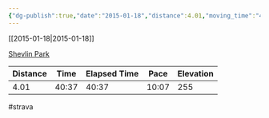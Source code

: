 ```yaml
---
{"dg-publish":true,"date":"2015-01-18","distance":4.01,"moving_time":"40:37","elapsed_time":"40:37","pace":"10:07","total_elevation_gain":255,"url":"https://www.strava.com/activities/255526529","permalink":"/01-personal/strava/2015-01-18-shevlin-park/","dgPassFrontmatter":true}
---
```



[[2015-01-18\|2015-01-18]]

[Shevlin Park](https://www.strava.com/activities/255526529)

| Distance | Time  | Elapsed Time | Pace  | Elevation |
| -------- | ----- | ------------ | ----- | --------- |
| 4.01     | 40:37 | 40:37        | 10:07 | 255       |




#strava
